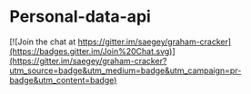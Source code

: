 Personal-data-api
=============

[![Join the chat at https://gitter.im/saegey/graham-cracker](https://badges.gitter.im/Join%20Chat.svg)](https://gitter.im/saegey/graham-cracker?utm_source=badge&utm_medium=badge&utm_campaign=pr-badge&utm_content=badge)
